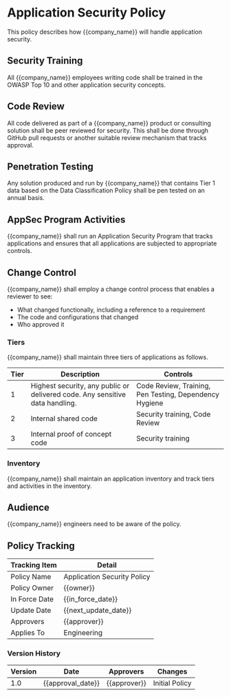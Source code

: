 # Application Security Policy

This policy describes how {{company_name}} will handle application security.

## Security Training

All {{company_name}} employees writing code shall be trained in the OWASP Top 10 and other application security concepts.

## Code Review

All code delivered as part of a {{company_name}} product or consulting solution shall be peer reviewed for security.  This shall be done through GitHub pull requests or another suitable review mechanism that tracks approval.

## Penetration Testing

Any solution produced and run by {{company_name}} that contains Tier 1 data based on the Data Classification Policy shall be pen tested on an  annual basis.

## AppSec Program Activities

{{company_name}} shall run an Application Security Program that tracks applications and ensures that all applications are subjected to appropriate controls.

## Change Control

{{company_name}} shall employ a change control process that enables a reviewer to see:

* What changed functionally, including a reference to a requirement
* The code and configurations that changed
* Who approved it

### Tiers

{{company_name}} shall maintain three tiers of applications as follows.

| Tier | Description | Controls |
|------|-------------|----------|
|  1   | Highest security, any public or delivered code. Any sensitive data handling. | Code Review, Training, Pen Testing, Dependency Hygiene |
|  2   | Internal shared code | Security training, Code Review |
|  3   | Internal proof of concept code | Security training |

### Inventory

{{company_name}} shall maintain an application inventory and track tiers and activities in the inventory.

## Audience

{{company_name}} engineers need to be aware of the policy.

## Policy Tracking

| Tracking Item   | Detail |
|-----------------|--------|
| Policy Name     | Application Security Policy |
| Policy Owner    | {{owner}}  |
| In Force Date   | {{in_force_date}} |
| Update Date     | {{next_update_date}} |
| Approvers       | {{approver}} |
| Applies To      | Engineering |

### Version History

| Version | Date | Approvers | Changes |
|--|--|--|--|
| 1.0 | {{approval_date}} | {{approver}} | Initial Policy |